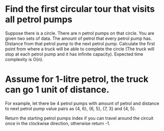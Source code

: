 # Find the first circular tour that visits all petrol pumps

Suppose there is a circle. There are n petrol pumps on that circle. You are given two sets of data.
The amount of petrol that every petrol pump has.
Distance from that petrol pump to the next petrol pump.
Calculate the first point from where a truck will be able to complete the circle (The truck will stop at each petrol pump and it has infinite capacity). Expected time complexity is O(n). 

# Assume for 1-litre petrol, the truck can go 1 unit of distance.

For example, let there be 4 petrol pumps with amount of petrol and distance to next petrol pump value pairs as {4, 6}, {6, 5}, {7, 3} and {4, 5}.  

Return the starting petrol pumps index if you can travel around the circuit once in the clockwise direction, otherwise return -1.